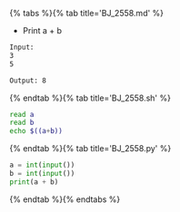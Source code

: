 {% tabs %}{% tab title='BJ_2558.md' %}

* Print a + b

```txt
Input:
3
5

Output: 8
```

{% endtab %}{% tab title='BJ_2558.sh' %}

```sh
read a
read b
echo $((a+b))
```

{% endtab %}{% tab title='BJ_2558.py' %}

```py
a = int(input())
b = int(input())
print(a + b)
```

{% endtab %}{% endtabs %}

